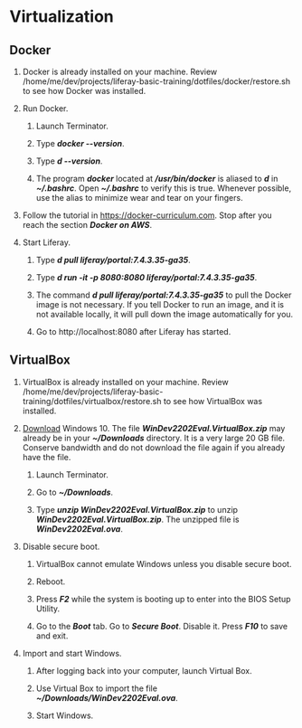 # Virtualization

## Docker

1. Docker is already installed on your machine. Review /home/me/dev/projects/liferay-basic-training/dotfiles/docker/restore.sh to see how Docker was installed.

1. Run Docker.

	1. Launch Terminator.

	1. Type ***docker --version***.

	1. Type ***d --version***.

	1. The program ***docker*** located at ***/usr/bin/docker*** is aliased to ***d*** in ***~/.bashrc***. Open ***~/.bashrc*** to verify this is true. Whenever possible, use the alias to minimize wear and tear on your fingers.

1. Follow the tutorial in https://docker-curriculum.com. Stop after you reach the section ***Docker on AWS***.

1. Start Liferay.

	1. Type ***d pull liferay/portal:7.4.3.35-ga35***.

	1. Type ***d run -it -p 8080:8080 liferay/portal:7.4.3.35-ga35***.

	1. The command ***d pull liferay/portal:7.4.3.35-ga35*** to pull the Docker image is not necessary. If you tell Docker to run an image, and it is not available locally, it will pull down the image automatically for you.

	1. Go to http://localhost:8080 after Liferay has started.

## VirtualBox

1. VirtualBox is already installed on your machine. Review /home/me/dev/projects/liferay-basic-training/dotfiles/virtualbox/restore.sh to see how VirtualBox was installed.

1. [Download](https://developer.microsoft.com/en-us/windows/downloads/virtual-machines) Windows 10. The file ***WinDev2202Eval.VirtualBox.zip*** may already be in your ***~/Downloads*** directory. It is a very large 20 GB file. Conserve bandwidth and do not download the file again if you already have the file.

	1. Launch Terminator.

	1. Go to ***~/Downloads***.

	1. Type ***unzip WinDev2202Eval.VirtualBox.zip*** to unzip ***WinDev2202Eval.VirtualBox.zip***. The unzipped file is ***WinDev2202Eval.ova***.

1. Disable secure boot.

	1. VirtualBox cannot emulate Windows unless you disable secure boot.

	1. Reboot.

	1. Press ***F2*** while the system is booting up to enter into the BIOS Setup Utility.

	1. Go to the ***Boot*** tab. Go to ***Secure Boot***. Disable it. Press ***F10*** to save and exit.

1. Import and start Windows.

	1. After logging back into your computer, launch Virtual Box.

	1. Use Virtual Box to import the file ***~/Downloads/WinDev2202Eval.ova***.

	1. Start Windows.